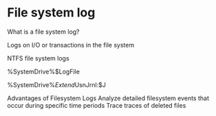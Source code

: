 # File system log

What is a file system log? 

Logs on I/O or transactions in the file system

NTFS file system logs 

%SystemDrive%$LogFile 

%SystemDrive%$Extend$UsnJrnl:$J

Advantages of Filesystem Logs Analyze detailed filesystem events that occur during specific time periods Trace traces of deleted files

